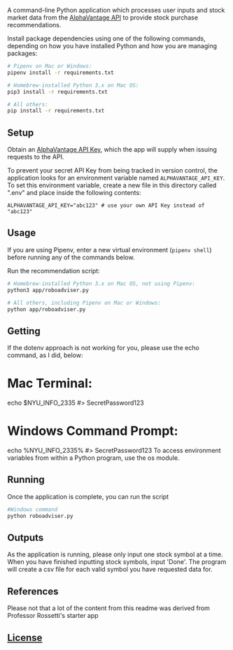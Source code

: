 

A command-line Python application which processes user inputs and stock market data from the [AlphaVantage API](https://www.alphavantage.co) to provide stock purchase recommendations.



Install package dependencies using one of the following commands, depending on how you have installed Python and how you are managing packages:

```sh
# Pipenv on Mac or Windows:
pipenv install -r requirements.txt

# Homebrew-installed Python 3.x on Mac OS:
pip3 install -r requirements.txt

# All others:
pip install -r requirements.txt
```

## Setup

Obtain an [AlphaVantage API Key](https://www.alphavantage.co/support/#api-key), which the app will supply when issuing requests to the API.

To prevent your secret API Key from being tracked in version control, the application looks for an environment variable named `ALPHAVANTAGE_API_KEY`. To set this environment variable, create a new file in this directory called ".env" and place inside the following contents:

    ALPHAVANTAGE_API_KEY="abc123" # use your own API Key instead of "abc123"

## Usage

If you are using Pipenv, enter a new virtual environment (`pipenv shell`) before running any of the commands below.

Run the recommendation script:

```sh
# Homebrew-installed Python 3.x on Mac OS, not using Pipenv:
python3 app/roboadviser.py

# All others, including Pipenv on Mac or Windows:
python app/roboadviser.py
```

## Getting

If the dotenv approach is not working for you, please use the echo command, as I did, below:

# Mac Terminal:

echo $NYU_INFO_2335 #> SecretPassword123

# Windows Command Prompt:

echo %NYU_INFO_2335% #> SecretPassword123
To access environment variables from within a Python program, use the os module.

## Running

Once the application is complete, you can run the script

```sh
#Windows command
python roboadviser.py
```

## Outputs

As the application is running, please only input one stock symbol at a time. When you have finished inputting stock symbols, input 'Done'. The program will create a csv file for each valid symbol you have requested data for.

## References
Please not that a lot of the content from this readme was derived from Professor Rossetti's starter app

## [License](LICENSE.md)
